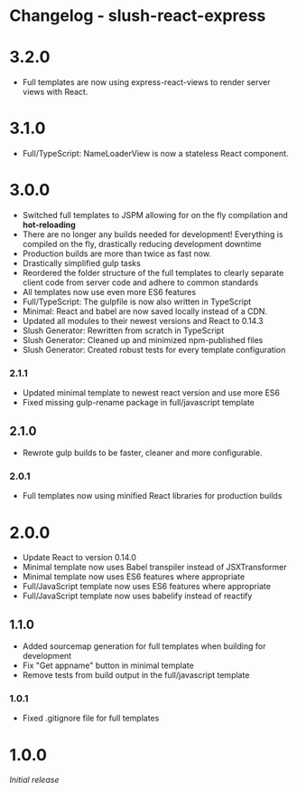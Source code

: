 Changelog - slush-react-express
==============

# 3.2.0

* Full templates are now using express-react-views to render server views with React.

# 3.1.0

* Full/TypeScript: NameLoaderView is now a stateless React component.

# 3.0.0
* Switched full templates to JSPM allowing for on the fly compilation and **hot-reloading**
* There are no longer any builds needed for development! Everything is compiled on the fly, drastically reducing development downtime
* Production builds are more than twice as fast now.
* Drastically simplified gulp tasks
* Reordered the folder structure of the full templates to clearly separate client code from server code and adhere to common standards
* All templates now use even more ES6 features
* Full/TypeScript: The gulpfile is now also written in TypeScript
* Minimal: React and babel are now saved locally instead of a CDN.
* Updated all modules to their newest versions and React to 0.14.3
* Slush Generator: Rewritten from scratch in TypeScript
* Slush Generator: Cleaned up and minimized npm-published files
* Slush Generator: Created robust tests for every template configuration

### 2.1.1

* Updated minimal template to newest react version and use more ES6
* Fixed missing gulp-rename package in full/javascript template

## 2.1.0

* Rewrote gulp builds to be faster, cleaner and more configurable.

### 2.0.1

* Full templates now using minified React libraries for production builds

# 2.0.0

* Update React to version 0.14.0
* Minimal template now uses Babel transpiler instead of JSXTransformer
* Minimal template now uses ES6 features where appropriate
* Full/JavaScript template now uses ES6 features where appropriate
* Full/JavaScript template now uses babelify instead of reactify

## 1.1.0

* Added sourcemap generation for full templates when building for development
* Fix "Get appname" button in minimal template
* Remove tests from build output in the full/javascript template

### 1.0.1

* Fixed .gitignore file for full templates

# 1.0.0

*Initial release*
